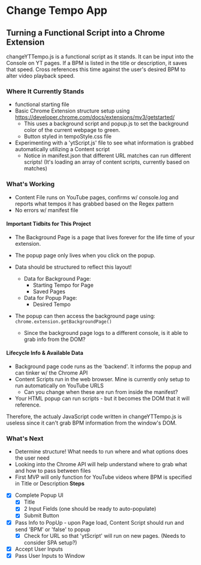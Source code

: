 # Change Tempo App
## Turning a Functional Script into a Chrome Extension

changeYTTempo.js is a functional script as it stands.
It can be input into the Console on YT pages. If a BPM is listed in the title or description, it saves that speed.
Cross references this time against the user's desired BPM to alter video playback speed.


### Where It Currently Stands
- functional starting file
- Basic Chrome Extension structure setup using https://developer.chrome.com/docs/extensions/mv3/getstarted/
    - This uses a background script and popup.js to set the background color of the current webpage to green.
    - Button styled in tempoStyle.css file
- Experimenting with a 'ytScript.js' file to see what information is grabbed automatically utilizing a Content script
    - Notice in manifest.json that different URL matches can run different scripts! (It's loading an array of content scripts, currently based on matches)

### What's Working
- Content File runs on YouTube pages, confirms w/ console.log and reports what tempos it has grabbed based on the Regex pattern
- No errors w/ manifest file

#### Important Tidbits for This Project
- The Background Page is a page that lives forever for the life time of your extension.
- The popup page only lives when you click on the popup.
- Data should be structured to reflect this layout!
    - Data for Background Page:
        - Starting Tempo for Page
        - Saved Pages
    - Data for Popup Page:
        - Desired Tempo

- The popup can then access the background page using: `chrome.extension.getBackgroundPage()`
    - Since the background page logs to a different console, is it able to grab info from the DOM?

#### Lifecycle Info & Available Data
- Background page code runs as the 'backend'. It informs the popup and can tinker w/ the Chrome API
- Content Scripts run in the web browser. Mine is currently only setup to run automatically on YouTube URLS
    - Can you change when these are run from inside the manifest?
- Your HTML popup can run scripts - but it becomes the DOM that it will reference.

Therefore, the actualy JavaScript code written in changeYTTempo.js is useless since it can't grab BPM information from the window's DOM.

### What's Next
- Determine structure! What needs to run where and what options does the user need
- Looking into the Chrome API will help understand where to grab what and how to pass between files
- First MVP will only function for YouTube videos where BPM is specified in Title or Description
**Steps**
- [x] Complete Popup UI
    - [x] Title
    - [x] 2 Input Fields (one should be ready to auto-populate)
    - [x] Submit Button
- [x] Pass Info to PopUp - upon Page load, Content Script should run and send 'BPM' or 'false' to popup
    - [x] Check for URL so that 'ytScript' will run on new pages. (Needs to consider SPA setup?)
- [x] Accept User Inputs
- [x] Pass User Inputs to Window